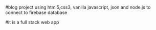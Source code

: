 #blog project using html5,css3, vanilla javascript, json and node.js to connect to firebase database





#it is a full stack web app
